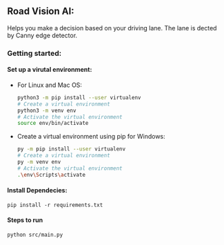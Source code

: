 ## Road Vision AI:
Helps you make a decision based on your driving lane. The lane is dected by Canny edge detector. 
### Getting started:
#### Set up a virutal environment: 
- For Linux and Mac OS:
    ```sh
    python3 -m pip install --user virtualenv
    # Create a virtual environment
    python3 -m venv env
    # Activate the virtual environment
    source env/bin/activate
    ```
- Create a virtual environment using pip for Windows:
    ```sh
    py -m pip install --user virtualenv
    # Create a virtual environment
    py -m venv env
    # Activate the virtual environment
    .\env\Scripts\activate
    ```
#### Install Dependecies:
``` 
pip install -r requirements.txt
```
#### Steps to run
```
python src/main.py
```
